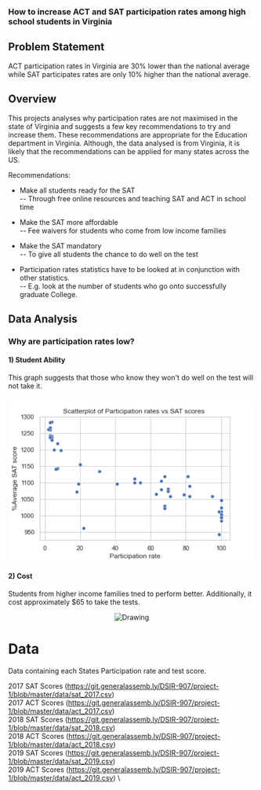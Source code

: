 ### How to increase ACT and SAT participation rates among high school students in Virginia

## Problem Statement 
ACT participation rates in Virginia are 30% lower than the national average while SAT participates rates are only 10% higher than the national average.

## Overview

This projects analyses why participation rates are not maximised in the state of Virginia and suggests a few key recommendations to try and increase them. These recommendations are appropriate for the Education department in Virginia. Although, the data analysed is from Virginia, it is likely that the recommendations can be applied for many states across the US. 

Recommendations: 

- Make all students ready for the SAT 
<br>    -- Through free online resources and teaching SAT and ACT in school time <br/>
    
- Make the SAT more affordable
<br>    -- Fee waivers for students who come from low income families<br/>
   
- Make the SAT mandatory 
 <br>   -- To give all students the chance to do well on the test<br/>
 
- Participation rates statistics have to be looked at in conjunction with other statistics.
 <br>   -- E.g. look at the number of students who go onto successfully graduate College.<br/>
 
## Data Analysis
### Why are participation rates low?
#### 1) Student Ability
This graph suggests that those who know they won't do well on the test will not take it.
<div align="center">
<img src="./code/ScatterACT.png" alt="Drawing" style="width: 500px;"/>
</div>

#### 2) Cost
Students from higher income families tned to perform better. Additionally, it cost approximately $65 to take the tests.

<div align="center">
<img src="./code/test_cost.png" alt="Drawing" style="width: 500px;"/>
</div>

# Data

Data containing each States Participation rate and test score.

2017 SAT Scores (https://git.generalassemb.ly/DSIR-907/project-1/blob/master/data/sat_2017.csv) \
2017 ACT Scores (https://git.generalassemb.ly/DSIR-907/project-1/blob/master/data/act_2017.csv) \
2018 SAT Scores (https://git.generalassemb.ly/DSIR-907/project-1/blob/master/data/sat_2018.csv) \
2018 ACT Scores (https://git.generalassemb.ly/DSIR-907/project-1/blob/master/data/act_2018.csv) \
2019 SAT Scores (https://git.generalassemb.ly/DSIR-907/project-1/blob/master/data/sat_2019.csv) \
2019 ACT Scores (https://git.generalassemb.ly/DSIR-907/project-1/blob/master/data/act_2019.csv) \
